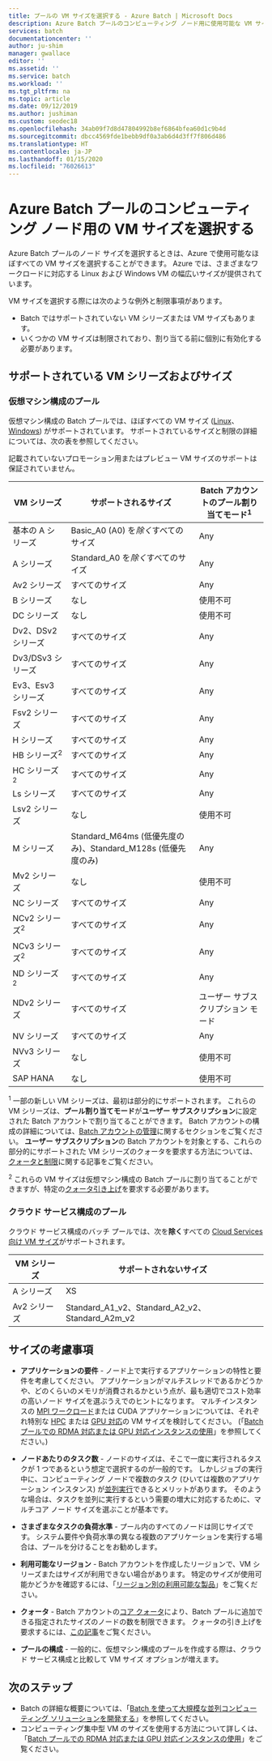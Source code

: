 ```yaml
---
title: プールの VM サイズを選択する - Azure Batch | Microsoft Docs
description: Azure Batch プールのコンピューティング ノード用に使用可能な VM サイズを選択する方法
services: batch
documentationcenter: ''
author: ju-shim
manager: gwallace
editor: ''
ms.assetid: ''
ms.service: batch
ms.workload: ''
ms.tgt_pltfrm: na
ms.topic: article
ms.date: 09/12/2019
ms.author: jushiman
ms.custom: seodec18
ms.openlocfilehash: 34ab09f7d8d47804992b8ef6864bfea60d1c9b4d
ms.sourcegitcommit: dbcc4569fde1bebb9df0a3ab6d4d3ff7f806d486
ms.translationtype: HT
ms.contentlocale: ja-JP
ms.lasthandoff: 01/15/2020
ms.locfileid: "76026613"
---
```

# <a name="choose-a-vm-size-for-compute-nodes-in-an-azure-batch-pool"></a>Azure Batch プールのコンピューティング ノード用の VM サイズを選択する

Azure Batch プールのノード サイズを選択するときは、Azure で使用可能なほぼすべての VM サイズを選択することができます。 Azure では、さまざまなワークロードに対応する Linux および Windows VM の幅広いサイズが提供されています。

VM サイズを選択する際には次のような例外と制限事項があります。

* Batch ではサポートされていない VM シリーズまたは VM サイズもあります。
* いくつかの VM サイズは制限されており、割り当てる前に個別に有効化する必要があります。

## <a name="supported-vm-series-and-sizes"></a>サポートされている VM シリーズおよびサイズ

### <a name="pools-in-virtual-machine-configuration"></a>仮想マシン構成のプール

仮想マシン構成の Batch プールでは、ほぼすべての VM サイズ ([Linux](../virtual-machines/linux/sizes.md)、[Windows](../virtual-machines/windows/sizes.md)) がサポートされています。 サポートされているサイズと制限の詳細については、次の表を参照してください。

記載されていないプロモーション用またはプレビュー VM サイズのサポートは保証されていません。

| VM シリーズ  | サポートされるサイズ | Batch アカウントのプール割り当てモード<sup>1</sup> |
|------------|---------|-----------------|
| 基本の A シリーズ | Basic_A0 (A0) を*除く*すべてのサイズ | Any |
| A シリーズ | Standard_A0 を*除く*すべてのサイズ | Any |
| Av2 シリーズ | すべてのサイズ | Any |
| B シリーズ | なし | 使用不可 |
| DC シリーズ | なし | 使用不可 |
| Dv2、DSv2 シリーズ | すべてのサイズ | Any |
| Dv3/DSv3 シリーズ | すべてのサイズ | Any |
| Ev3、Esv3 シリーズ | すべてのサイズ | Any |
| Fsv2 シリーズ | すべてのサイズ | Any |
| H シリーズ | すべてのサイズ | Any |
| HB シリーズ<sup>2</sup> | すべてのサイズ | Any |
| HC シリーズ<sup>2</sup> | すべてのサイズ | Any |
| Ls シリーズ | すべてのサイズ | Any |
| Lsv2 シリーズ | なし | 使用不可 |
| M シリーズ | Standard_M64ms (低優先度のみ)、Standard_M128s (低優先度のみ) | Any |
| Mv2 シリーズ | なし | 使用不可 |
| NC シリーズ | すべてのサイズ | Any |
| NCv2 シリーズ<sup>2</sup> | すべてのサイズ | Any |
| NCv3 シリーズ<sup>2</sup> | すべてのサイズ | Any |
| ND シリーズ<sup>2</sup> | すべてのサイズ | Any |
| NDv2 シリーズ | すべてのサイズ | ユーザー サブスクリプション モード |
| NV シリーズ | すべてのサイズ | Any |
| NVv3 シリーズ | なし | 使用不可 |
| SAP HANA | なし | 使用不可 |

<sup>1</sup> 一部の新しい VM シリーズは、最初は部分的にサポートされます。 これらの VM シリーズは、**プール割り当てモード**が**ユーザー サブスクリプション**に設定された Batch アカウントで割り当てることができます。 Batch アカウントの構成の詳細については、[Batch アカウントの管理](batch-account-create-portal.md#additional-configuration-for-user-subscription-mode)に関するセクションをご覧ください。 **ユーザー サブスクリプション**の Batch アカウントを対象とする、これらの部分的にサポートされた VM シリーズのクォータを要求する方法については、[クォータと制限](batch-quota-limit.md)に関する記事をご覧ください。  

<sup>2</sup> これらの VM サイズは仮想マシン構成の Batch プールに割り当てることができますが、特定の[クォータ引き上げ](batch-quota-limit.md#increase-a-quota)を要求する必要があります。

### <a name="pools-in-cloud-service-configuration"></a>クラウド サービス構成のプール

クラウド サービス構成のバッチ プールでは、次を**除く**すべての [Cloud Services 向け VM サイズ](../cloud-services/cloud-services-sizes-specs.md)がサポートされます。

| VM シリーズ  | サポートされないサイズ |
|------------|-------------------|
| A シリーズ   | XS       |
| Av2 シリーズ | Standard_A1_v2、Standard_A2_v2、Standard_A2m_v2 |

## <a name="size-considerations"></a>サイズの考慮事項

* **アプリケーションの要件** - ノード上で実行するアプリケーションの特性と要件を考慮してください。 アプリケーションがマルチスレッドであるかどうかや、どのくらいのメモリが消費されるかという点が、最も適切でコスト効率の高いノード サイズを選ぶうえでのヒントになります。 マルチインスタンスの [MPI ワークロード](batch-mpi.md)または CUDA アプリケーションについては、それぞれ特別な [HPC](../virtual-machines/linux/sizes-hpc.md) または [GPU 対応](../virtual-machines/linux/sizes-gpu.md)の VM サイズを検討してください。 (「[Batch プールでの RDMA 対応または GPU 対応インスタンスの使用](batch-pool-compute-intensive-sizes.md)」を参照してください。)

* **ノードあたりのタスク数** - ノードのサイズは、そこで一度に実行されるタスクが 1 つであるという想定で選択するのが一般的です。 しかしジョブの実行中に、コンピューティング ノードで複数のタスク (ひいては複数のアプリケーション インスタンス) が[並列実行](batch-parallel-node-tasks.md)できるとメリットがあります。 そのような場合は、タスクを並列に実行するという需要の増大に対応するために、マルチコア ノード サイズを選ぶことが基本です。

* **さまざまなタスクの負荷水準** - プール内のすべてのノードは同じサイズです。 システム要件や負荷水準の異なる複数のアプリケーションを実行する場合は、プールを分けることをお勧めします。

* **利用可能なリージョン** - Batch アカウントを作成したリージョンで、VM シリーズまたはサイズが利用できない場合があります。 特定のサイズが使用可能かどうかを確認するには、「[リージョン別の利用可能な製品](https://azure.microsoft.com/regions/services/)」をご覧ください。

* **クォータ** - Batch アカウントの[コア クォータ](batch-quota-limit.md#resource-quotas)により、Batch プールに追加できる指定されたサイズのノードの数を制限できます。 クォータの引き上げを要求するには、[この記事](batch-quota-limit.md#increase-a-quota)をご覧ください。 

* **プールの構成** - 一般的に、仮想マシン構成のプールを作成する際は、クラウド サービス構成と比較して VM サイズ オプションが増えます。

## <a name="next-steps"></a>次のステップ

* Batch の詳細な概要については、「[Batch を使って大規模な並列コンピューティング ソリューションを開発する](batch-api-basics.md)」を参照してください。
* コンピューティング集中型 VM のサイズを使用する方法について詳しくは、「[Batch プールでの RDMA 対応または GPU 対応インスタンスの使用](batch-pool-compute-intensive-sizes.md)」をご覧ください。
